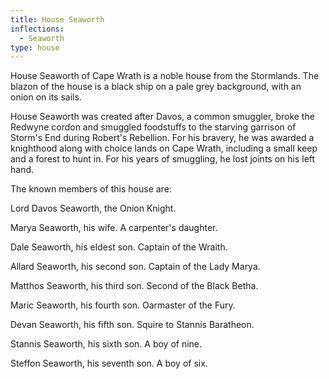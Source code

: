```yaml
---
title: House Seaworth
inflections:
  - Seaworth
type: house
---
```


House Seaworth of Cape Wrath is a noble house from the Stormlands. The blazon of the house is a black ship on a pale grey background, with an onion on its sails.

House Seaworth was created after Davos, a common smuggler, broke the Redwyne cordon and smuggled foodstuffs to the starving garrison of Storm's End during Robert's Rebellion. For his bravery, he was awarded a knighthood along with choice lands on Cape Wrath, including a small keep and a forest to hunt in. For his years of smuggling, he lost joints on his left hand.

The known members of this house are:

Lord Davos Seaworth, the Onion Knight.

Marya Seaworth, his wife. A carpenter's daughter.

Dale Seaworth, his eldest son. Captain of the Wraith.

Allard Seaworth, his second son. Captain of the Lady Marya.

Matthos Seaworth, his third son. Second of the Black Betha.

Maric Seaworth, his fourth son. Oarmaster of the Fury.

Devan Seaworth, his fifth son. Squire to Stannis Baratheon.

Stannis Seaworth, his sixth son. A boy of nine.

Steffon Seaworth, his seventh son. A boy of six.


